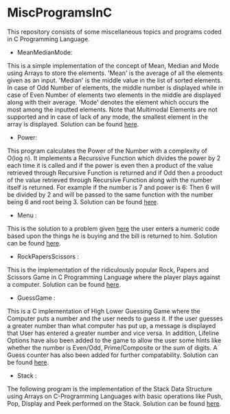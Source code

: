 # MiscProgramsInC
This repository consists of some miscellaneous topics and programs coded in C Programming Language.

- MeanMedianMode:

This is a simple implementation of the concept of Mean, Median and Mode using Arrays to store the elements. 'Mean' is the average of all the elements given as an input. 'Median' is the middle value in the list of sorted elements. In case of Odd Number of elements, the middle number is displayed while in case of Even Number of elements two elements in the middle are displayed along with their average. 'Mode' denotes the element which occurs the most among the inputted elements.  Note that Multimodal Elements are not supported and in case of lack of any mode, the smallest element in the array is displayed. Solution can be found [here](https://github.com/HarshCasper/MiscProgramsInC/blob/master/MeanMedianMode.c).

- Power:

This program calculates the Power of the Number with a complexity of O(log n). It implements a Recurssive Function which divides
the power by 2 each time it is called and if the power is even then a product of the value retrieved through Recursive Function is returned and if Odd then a prooduct of the value retrieved through Recursive Function along with the number itself is returned. For example if the number is 7 and power is 6: Then 6 will be divided by 2 and will be passed to the same function with the number being 6 and root being 3. Solution can be found [here](https://github.com/HarshCasper/MiscProgramsInC/blob/master/Power.c).

- Menu :

This is the solution to a problem given [here](https://github.com/jorgegonzalez/beginner-projects#menu-calculator) the user enters a numeric code based upon the things he is buying and the bill is returned to him. Solution can be found [here](https://github.com/HarshCasper/MiscProgramsInC/blob/master/Menu.c).

- RockPapersScissors :

This is the implementation of the ridiculously popular Rock, Papers and Scissors Game in C Programming Language where the player plays against a computer. Solution can be found [here](https://github.com/HarshCasper/MiscProgramsInC/blob/master/RockPaperScissors.c).

- GuessGame :

This is a C implementation of High Lower Guessing Game where the Computer puts a number and the user needs to guess it. If the
user guesses a greater number than what computer has put up, a message is displayed that User has entered a greater number and vice
versa. In addition, Lifeline Options have also been added to the game to allow the user some hints like whether the number is Even/Odd,
Prime/Composite or the sum of digits. A Guess counter has also been added for further compatability. Solution can be found [here](https://github.com/HarshCasper/MiscProgramsInC/blob/master/GuessGame.c).

- Stack :

The following program is the implementation of the Stack Data Structure using Arrays on C-Programming Languages with basic operations
like Push, Pop, Display and Peek performed on the Stack. Solution can be found [here](https://github.com/HarshCasper/MiscProgramsInC/blob/master/Stack.c).


